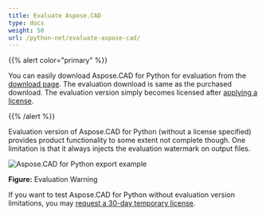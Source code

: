 ```yaml
---
title: Evaluate Aspose.CAD
type: docs
weight: 50
url: /python-net/evaluate-aspose-cad/
---
```


{{% alert color="primary" %}}

You can easily download Aspose.CAD for Python for evaluation from the [download page](https://downloads.aspose.com/cad/python-net). The evaluation download is same as the purchased download. The evaluation version simply becomes licensed after [applying a license](/cad/python-net/licensing/).

{{% /alert %}}

Evaluation version of Aspose.CAD for Python (without a license specified) provides product functionality to some extent not complete though. One limitation is that it always injects the evaluation watermark on output files.

![Aspose.CAD for Python export example](/_assets/AreaChartReport.jpg)

**Figure:** Evaluation Warning

If you want to test Aspose.CAD for Python without evaluation version limitations, you may [request a 30-day temporary license](https://purchase.aspose.com/temporary-license).
